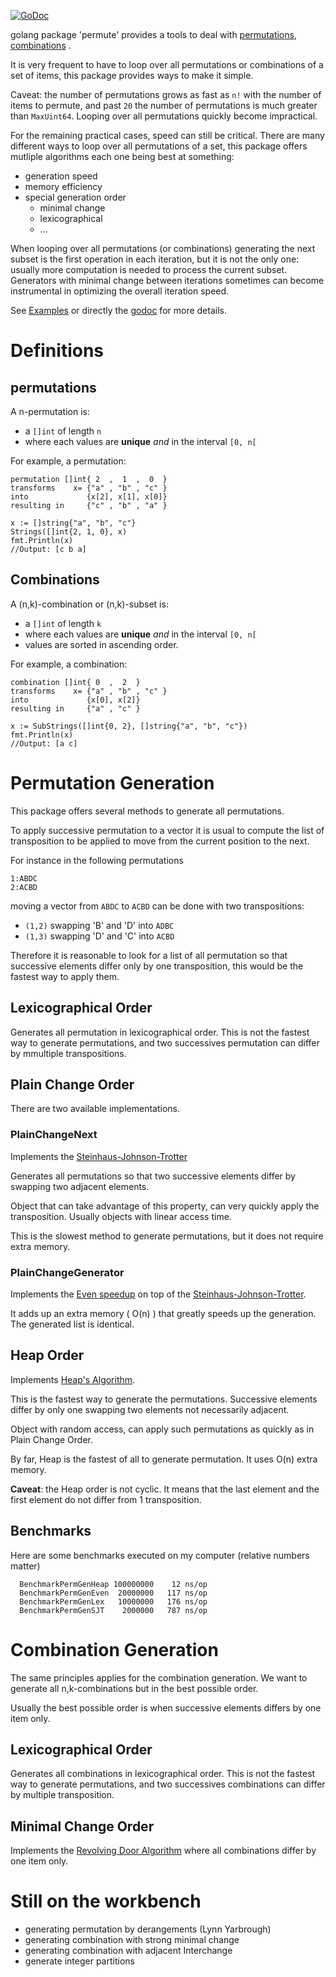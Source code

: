 [![GoDoc](https://godoc.org/github.com/etnz/permute?status.svg)](https://godoc.org/github.com/etnz/permute)

golang package 'permute' provides a tools to deal with 
[permutations](https://en.wikipedia.org/wiki/Permutations), 
[combinations](https://en.wikipedia.org/wiki/Combination)
.

It is very frequent to have to loop over all permutations or combinations of a set of items,
this package provides ways to make it simple.


Caveat: the number of permutations grows as fast as `n!` with the number of items to permute, 
and past `20` the number of permutations is much greater than `MaxUint64`. Looping over all permutations 
quickly become impractical.

For the remaining practical cases, speed can still be critical. There are many different ways to loop
over all permutations of a set, this package offers mutliple algorithms each one being best at something:
- generation speed
- memory efficiency
- special generation order
   - minimal change
   - lexicographical
   - ...

When looping over all permutations (or combinations) 
generating the next subset is the first operation in each iteration,
but it is not the only one: usually more computation is needed to process the current subset. 
Generators with minimal change between iterations sometimes can become instrumental in optimizing the overall iteration speed.


See [Examples](https://godoc.org/github.com/etnz/permute#pkg-examples) or directly the [godoc](https://godoc.org/github.com/etnz/permute) for more details.


# Definitions

## permutations

A n-permutation is:

- a `[]int` of length `n`
- where each values are **unique**  *and* in the interval `[0, n[`

For example, a permutation:

    permutation []int{ 2  ,  1  ,  0  }
    transforms    x= {"a" , "b" , "c" }
    into             {x[2], x[1], x[0]}
    resulting in     {"c" , "b" , "a" }

    x := []string{"a", "b", "c"}
    Strings([]int{2, 1, 0}, x)
    fmt.Println(x)
    //Output: [c b a]

## Combinations

A (n,k)-combination or (n,k)-subset is:

- a `[]int` of length `k`
- where each values are **unique**  *and* in the interval `[0, n[`
- values are sorted  in ascending order.

For example, a combination:

    combination []int{ 0  ,  2  }
    transforms    x= {"a" , "b" , "c" }
    into             {x[0], x[2]}
    resulting in     {"a" , "c" }

    x := SubStrings([]int{0, 2}, []string{"a", "b", "c"})
    fmt.Println(x)
    //Output: [a c]




# Permutation Generation

This package offers several methods to generate all permutations.

To apply successive permutation to a vector it is usual to compute the list of transposition to be applied to move from the current position to the next.

For instance in the following permutations 

    1:ABDC
    2:ACBD

moving a vector from `ABDC` to `ACBD` can be done with two transpositions: 

- `(1,2)` swapping 'B' and 'D' into `ADBC`
- `(1,3)` swapping 'D' and 'C' into `ACBD`

Therefore it is reasonable to look for a list of all permutation so that successive elements differ only by one transposition, this would be the fastest way to apply them.


## Lexicographical Order

Generates all permutation in lexicographical order. 
This is not the fastest way to generate permutations, and two successives permutation can differ by mmultiple transpositions.

## Plain Change Order

There are two available implementations.

### PlainChangeNext

Implements the [Steinhaus-Johnson-Trotter](https://en.wikipedia.org/wiki/Steinhaus%E2%80%93Johnson%E2%80%93Trotter_algorithm)

Generates all permutations so that two successive elements differ by swapping two adjacent elements.

Object that can take advantage of this property, can very quickly apply the transposition. Usually objects with linear access time.

This is the slowest method to generate permutations, but it does not require extra memory.

### PlainChangeGenerator

Implements the [Even speedup](https://en.wikipedia.org/wiki/Steinhaus%E2%80%93Johnson%E2%80%93Trotter_algorithm#Even.27s_speedup) on top of the [Steinhaus-Johnson-Trotter](https://en.wikipedia.org/wiki/Steinhaus%E2%80%93Johnson%E2%80%93Trotter_algorithm).

It adds up an extra memory ( O(n) ) that greatly speeds up the generation. The generated list is identical.

## Heap Order


Implements [Heap's Algorithm](https://en.wikipedia.org/wiki/Heap%27s_algorithm).

This is the fastest way to generate the permutations.
Successive elements differ by only one swapping two elements not necessarily adjacent.

Object with random access, can apply such permutations as quickly as in Plain Change Order.

By far, Heap is the fastest of all to generate permutation. It uses O(n) extra memory.

**Caveat**: the Heap order is not cyclic. It means that the last element and the first element do not differ from 1 transposition.


## Benchmarks 

Here are some benchmarks executed on my computer (relative numbers matter)

      BenchmarkPermGenHeap 100000000    12 ns/op
      BenchmarkPermGenEven  20000000   117 ns/op
      BenchmarkPermGenLex   10000000   176 ns/op
      BenchmarkPermGenSJT    2000000   787 ns/op



# Combination Generation

The same principles applies for the combination generation. We want to generate all n,k-combinations but in the best possible order.

Usually the best possible order is when successive elements differs by one item only.

## Lexicographical Order

Generates all combinations in lexicographical order. 
This is not the fastest way to generate permutations, and two successives combinations can differ by multiple transposition.


## Minimal Change Order

Implements the [Revolving Door Algorithm](https://books.google.fr/books?id=0ArDOdcWNQcC&lpg=PA48&ots=JEsy6Hgdio&dq=revolving%20door%20algorithm&pg=PA49#v=onepage&q=revolving%20door%20algorithm&f=false) where all combinations differ by one item only.

# Still on the workbench


- generating permutation by derangements (Lynn Yarbrough)
- generating combination with strong minimal change
- generating combination with adjacent Interchange
- generate integer partitions
